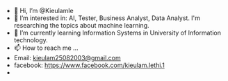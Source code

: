 - 👋 Hi, I’m @Kieulamle
- 👀 I’m interested in: AI, Tester, Business Analyst, Data Analyst. I'm researching the topics about machine learning.
- 🌱 I’m currently learning Information Systems in University of Information technology.
- 📫 How to reach me ...
- Email: kieulam25082003@gmail.com
- facebook: https://www.facebook.com/kieulam.lethi.1
- 

<!---
Kieulamle/Kieulamle is a ✨ special ✨ repository because its `README.md` (this file) appears on your GitHub profile.
You can click the Preview link to take a look at your changes.
--->
